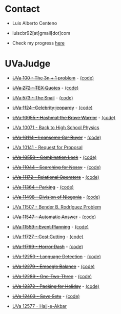 # Contact

- Luis Alberto Centeno
- luiscbr92[at]gmail[dot]com

- Check my progress [here](http://uhunt.felix-halim.net/id/785886)

# UVaJudge
* ~~[UVa 100 - The 3n + 1 problem](https://uva.onlinejudge.org/index.php?option=com_onlinejudge&Itemid=8&category=3&page=show_problem&problem=36)~~ - [(code)](https://github.com/luiscbr92/algorithmic-challenges/blob/master/UVaJudge/100/code.cpp)

* ~~[UVa 272 - TEX Quotes](https://uva.onlinejudge.org/index.php?option=com_onlinejudge&Itemid=8&category=4&page=show_problem&problem=208)~~ - [(code)](https://github.com/luiscbr92/algorithmic-challenges/blob/master/UVaJudge/272/code.cpp)

* ~~[UVa 573 - The Snail](https://uva.onlinejudge.org/index.php?option=com_onlinejudge&Itemid=8&category=7&page=show_problem&problem=514)~~ - [(code)](https://github.com/luiscbr92/algorithmic-challenges/blob/master/UVaJudge/573/code.cpp)

* ~~[UVa 1124 -Celebrity jeopardy](https://uva.onlinejudge.org/index.php?option=com_onlinejudge&Itemid=8&category=24&page=show_problem&problem=3565)~~ - [(code)](https://github.com/luiscbr92/algorithmic-challenges/blob/master/UVaJudge/1124/code.cpp)

* ~~[UVa 10055 - Hashmat the Brave Warrior](https://uva.onlinejudge.org/index.php?option=com_onlinejudge&Itemid=8&category=24&page=show_problem&problem=996)~~ - [(code)](https://github.com/luiscbr92/algorithmic-challenges/blob/master/UVaJudge/10055/code.cpp)

* [UVa 10071 - Back to High School Physics](https://uva.onlinejudge.org/index.php?option=com_onlinejudge&Itemid=8&category=12&page=show_problem&problem=1012)

* ~~[UVa 10114 - Loansome Car Buyer](https://uva.onlinejudge.org/index.php?option=com_onlinejudge&Itemid=8&category=24&page=show_problem&problem=1055)~~ - [(code)](https://github.com/luiscbr92/algorithmic-challenges/blob/master/UVaJudge/10114/code.cpp)

* [UVa 10141 - Request for Proposal](https://uva.onlinejudge.org/index.php?option=com_onlinejudge&Itemid=8&category=24&page=show_problem&problem=1082)

* ~~[UVa 10550 - Combination Lock](https://uva.onlinejudge.org/index.php?option=com_onlinejudge&Itemid=8&category=24&page=show_problem&problem=1491)~~ - [(code)](https://github.com/luiscbr92/algorithmic-challenges/blob/master/UVaJudge/10550/code.cpp)

* ~~[UVa 11044 - Searching for Nessy](https://uva.onlinejudge.org/index.php?option=com_onlinejudge&Itemid=8&category=24&page=show_problem&problem=1985)~~ - [(code)](https://github.com/luiscbr92/algorithmic-challenges/blob/master/UVaJudge/11044/code.cpp)

* ~~[UVa 11172 - Relational Operators](https://uva.onlinejudge.org/index.php?option=com_onlinejudge&Itemid=8&category=24&page=show_problem&problem=2113)~~ - [(code)](https://github.com/luiscbr92/algorithmic-challenges/blob/master/UVaJudge/11172/code.cpp)

* ~~[UVa 11364 - Parking](https://uva.onlinejudge.org/index.php?option=com_onlinejudge&Itemid=8&category=24&page=show_problem&problem=2349)~~ - [(code)](https://github.com/luiscbr92/algorithmic-challenges/blob/master/UVaJudge/11364/code.cpp)

* ~~[UVa 11498 - Division of Nlogonia](https://uva.onlinejudge.org/index.php?option=com_onlinejudge&Itemid=8&category=24&page=show_problem&problem=2493)~~ - [(code)](https://github.com/luiscbr92/algorithmic-challenges/blob/master/UVaJudge/11498/code.cpp)

* [UVa 11507 - Bender B. Rodríguez Problem](https://uva.onlinejudge.org/index.php?option=com_onlinejudge&Itemid=8&category=24&page=show_problem&problem=2502)

* ~~[UVa 11547 - Automatic Answer](https://uva.onlinejudge.org/index.php?option=com_onlinejudge&Itemid=8&category=24&page=show_problem&problem=2542)~~ - [(code)](https://github.com/luiscbr92/algorithmic-challenges/blob/master/UVaJudge/11547/code.cpp)

* ~~[UVa 11559 - Event Planning](https://uva.onlinejudge.org/index.php?option=com_onlinejudge&Itemid=8&category=24&page=show_problem&problem=2595)~~ - [(code)](https://github.com/luiscbr92/algorithmic-challenges/blob/master/UVaJudge/11559/code.cpp)

* ~~[UVa 11727 - Cost Cutting](https://uva.onlinejudge.org/index.php?option=com_onlinejudge&Itemid=8&category=24&page=show_problem&problem=2827)~~ - [(code)](https://github.com/luiscbr92/algorithmic-challenges/blob/master/UVaJudge/11727/code.cpp)

* ~~[UVa 11799 - Horror Dash](https://uva.onlinejudge.org/index.php?option=com_onlinejudge&Itemid=8&category=24&page=show_problem&problem=2899)~~ - [(code)](https://github.com/luiscbr92/algorithmic-challenges/blob/master/UVaJudge/11799/code.cpp)

* ~~[UVa 12250 - Language Detection](https://uva.onlinejudge.org/index.php?option=com_onlinejudge&Itemid=8&category=24&page=show_problem&problem=3402)~~ - [(code)](https://github.com/luiscbr92/algorithmic-challenges/blob/master/UVaJudge/12250/code.cpp)

* ~~[UVa 12279 - Emoogle Balance](https://uva.onlinejudge.org/index.php?option=com_onlinejudge&Itemid=8&category=24&page=show_problem&problem=3431)~~ - [(code)](https://github.com/luiscbr92/algorithmic-challenges/blob/master/UVaJudge/12279/code.cpp)

* ~~[UVa 12289 - One-Two-Three](https://uva.onlinejudge.org/index.php?option=com_onlinejudge&Itemid=8&category=24&page=show_problem&problem=3710)~~ - [(code)](https://github.com/luiscbr92/algorithmic-challenges/blob/master/UVaJudge/12289/code.cpp)

* ~~[UVa 12372 - Packing for Holiday](https://uva.onlinejudge.org/index.php?option=com_onlinejudge&Itemid=8&category=24&page=show_problem&problem=3794)~~ - [(code)](https://github.com/luiscbr92/algorithmic-challenges/blob/master/UVaJudge/12372/code.cpp)

* ~~[UVa 12403 - Save Setu](https://uva.onlinejudge.org/index.php?option=com_onlinejudge&Itemid=8&category=24&page=show_problem&problem=3834)~~ - [(code)](https://github.com/luiscbr92/algorithmic-challenges/blob/master/UVaJudge/12403/code.cpp)

* [UVa 12577 - Hajj-e-Akbar](https://uva.onlinejudge.org/index.php?option=com_onlinejudge&Itemid=8&category=24&page=show_problem&problem=4022)